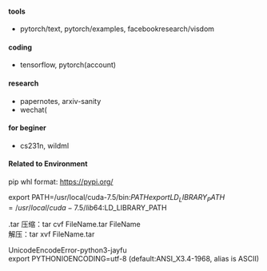 #### tools
- pytorch/text, pytorch/examples, facebookresearch/visdom

#### coding
- tensorflow, pytorch(account)

#### research
- papernotes, arxiv-sanity
- wechat(

#### for beginer
- cs231n, wildml

#### Related to Environment 

pip whl format:  https://pypi.org/  

export PATH=/usr/local/cuda-7.5/bin:$PATH  
export LD_LIBRARY_PATH=/usr/local/cuda-7.5/lib64:$LD_LIBRARY_PATH  

.tar
压缩：tar cvf FileName.tar FileName  
解压：tar xvf FileName.tar  

UnicodeEncodeError-python3-jayfu  
export PYTHONIOENCODING=utf-8 (default:ANSI_X3.4-1968, alias is ASCII)
